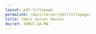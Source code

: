 ```yaml
---
layout: pdf-titlepage
permalink: /docs/server/pdf/titlepage/
title: Yamcs Server Manual
docref: YAMCS-SA-MA-
---
```


